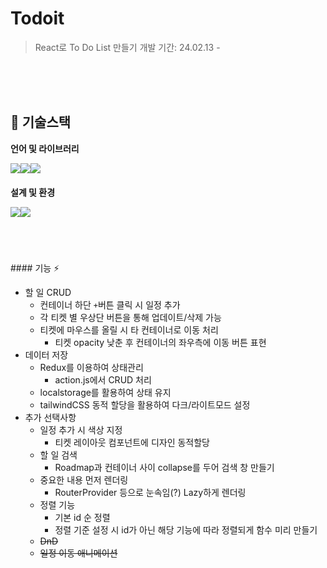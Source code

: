 # Todoit
> React로 To Do List 만들기
개발 기간: 24.02.13 - 

<br/>
<br/>
<br/>


## 🐇 기술스택
**언어 및 라이브러리**
<div style="display:flex; margin-bottom:20px;">

<img src="https://img.shields.io/badge/React-61DAFB?style=for-the-badge&logo=react&logoColor=white">

<img src="https://img.shields.io/badge/redux-764ABC?style=for-the-badge&logo=redux&logoColor=white">

<img src="https://img.shields.io/badge/Tailwind CSS-06B6D4?style=for-the-badge&logo=Tailwind CSS&logoColor=white">

</div>

**설계 및 환경**
<div style="display:flex; margin-bottom:20px;">

<img src="https://img.shields.io/badge/VS CODE-007ACC?style=for-the-badge&logo=html5&logoColor=white">

<img src="https://img.shields.io/badge/github-181717?style=for-the-badge&logo=github&logoColor=white">


</div>


<br/>
<br/>
<br/>
#### 기능 ⚡

- 할 일 CRUD
  - 컨테이너 하단 `+`버튼 클릭 시 일정 추가
  - 각 티켓 별 우상단 버튼을 통해 업데이트/삭제 가능
  - 티켓에 마우스를 올릴 시 타 컨테이너로 이동 처리
    - 티켓 opacity 낮춘 후 컨테이너의 좌우측에 이동 버튼 표현
- 데이터 저장
  - Redux를 이용하여 상태관리
    - action.js에서 CRUD 처리
  - localstorage를 활용하여 상태 유지
  - tailwindCSS 동적 할당을 활용하여 다크/라이트모드 설정
- 추가 선택사항
  - 일정 추가 시 색상 지정
    - 티켓 레이아웃 컴포넌트에 디자인 동적할당
  - 할 일 검색
    - Roadmap과 컨테이너 사이 collapse를 두어 검색 창 만들기
  - 중요한 내용 먼저 렌더링 
    - RouterProvider 등으로 눈속임(?) Lazy하게 렌더링
  - 정렬 기능
    - 기본 id 순 정렬
    - 정렬 기준 설정 시 id가 아닌 해당 기능에 따라 정렬되게 함수 미리 만들기
  - ~~DnD~~
  - ~~일정 이동 애니메이션~~